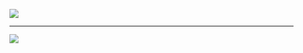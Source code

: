![](https://github-readme-stats.vercel.app/api/top-langs/?username=750mlVodka&theme=react&hide_border=false&include_all_commits=true&count_private=false&layout=compact)

---
[![](https://visitcount.itsvg.in/api?id=750mlVodka&icon=0&color=12)](https://visitcount.itsvg.in)

<!-- Proudly created with GPRM ( https://gprm.itsvg.in ) -->
